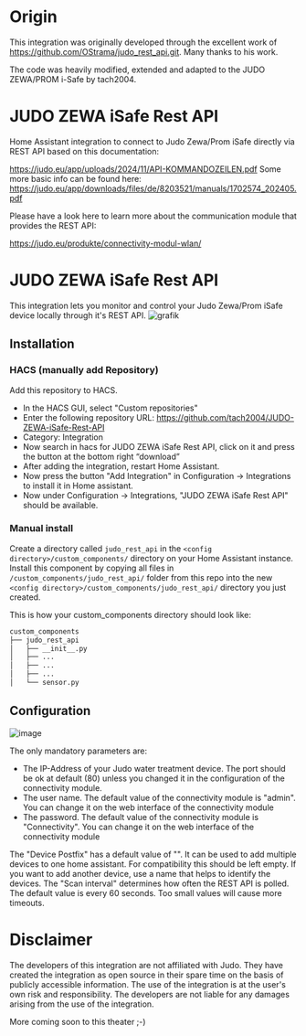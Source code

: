 # Origin
This integration was originally developed through the excellent work of  https://github.com/OStrama/judo_rest_api.git. Many thanks to his work.

The code was heavily modified, extended and adapted to the JUDO ZEWA/PROM i-Safe by tach2004.


# JUDO ZEWA iSafe Rest API
Home Assistant integration to connect to Judo Zewa/Prom iSafe directly via REST API based on this documentation:


https://judo.eu/app/uploads/2024/11/API-KOMMANDOZEILEN.pdf
Some more basic info can be found here: https://judo.eu/app/downloads/files/de/8203521/manuals/1702574_202405.pdf

Please have a look here to learn more about the communication module that provides the REST API:

https://judo.eu/produkte/connectivity-modul-wlan/

# JUDO ZEWA iSafe Rest API

This integration lets you monitor and control your Judo Zewa/Prom iSafe device locally through it's REST API.
![grafik](https://github.com/user-attachments/assets/2bcd6122-dfc9-4143-b52f-b8cba2eb82df)


## Installation

### HACS (manually add Repository)

Add this repository to HACS.
* In the HACS GUI, select "Custom repositories"
* Enter the following repository URL: https://github.com/tach2004/JUDO-ZEWA-iSafe-Rest-API
* Category: Integration
* Now search in hacs for JUDO ZEWA iSafe Rest API, click on it and press the button at the bottom right “download”
* After adding the integration, restart Home Assistant.
* Now press the button "Add Integration" in Configuration -> Integrations to install it in Home assistant.
* Now under Configuration -> Integrations, "JUDO ZEWA iSafe Rest API" should be available.

### Manual install

Create a directory called `judo_rest_api` in the `<config directory>/custom_components/` directory on your Home Assistant
instance. Install this component by copying all files in `/custom_components/judo_rest_api/` folder from this repo into the
new `<config directory>/custom_components/judo_rest_api/` directory you just created.

This is how your custom_components directory should look like:

```bash
custom_components
├── judo_rest_api
│   ├── __init__.py
│   ├── ...
│   ├── ...
│   ├── ...
│   └── sensor.py  
```
## Configuration
![image](https://github.com/user-attachments/assets/36f25cdd-d969-4b80-bdf8-bdedd86e57ad)


The only mandatory parameters are:
* The IP-Address of your Judo water treatment device. The port should be ok at default (80) unless you changed it in the configuration of the connectivity module.
* The user name. The default value of the connectivity module is "admin". You can change it on the web interface of the connectivity module
* The password. The default value of the connectivity module is "Connectivity". You can change it on the web interface of the connectivity module

The "Device Postfix" has a default value of "". It can be used to add multiple devices to one home assistant. For compatibility this should be left empty. If you want to add another device, use a name that helps to identify the devices.
The "Scan interval" determines how often the REST API is polled. The default value is every 60 seconds. Too small values will cause more timeouts.


# Disclaimer
The developers of this integration are not affiliated with Judo. They have created the integration as open source in their spare time on the basis of publicly accessible information. 
The use of the integration is at the user's own risk and responsibility. The developers are not liable for any damages arising from the use of the integration.

More coming soon to this theater ;-)
